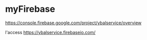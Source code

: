 # myFirebase

https://console.firebase.google.com/project/ybalservice/overview


l'access
https://ybalservice.firebaseio.com/
